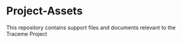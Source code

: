 # Project-Assets
This repository contains support files and documents relevant to the Traceme Project
